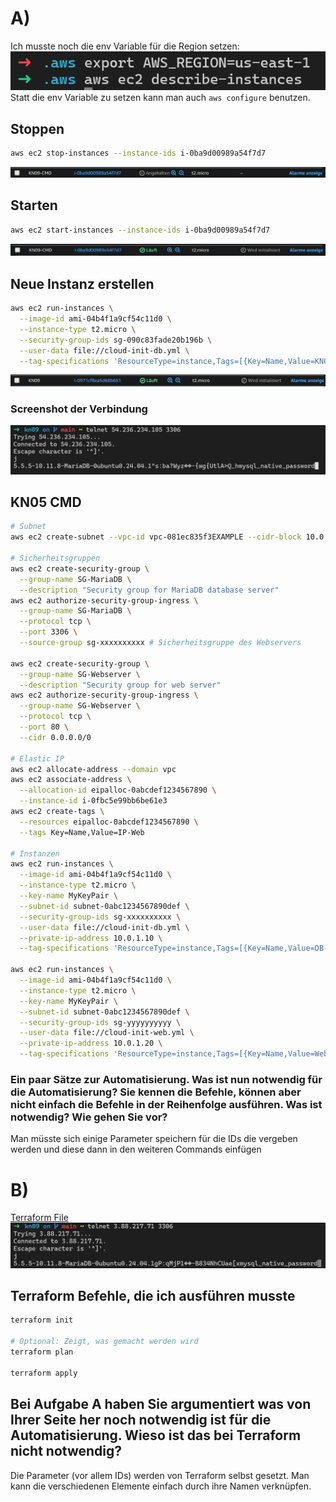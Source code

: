 # A)
Ich musste noch die env Variable für die Region setzen: 
![region env var](../assets/2025-01-13-11-19-12.png)
Statt die env Variable zu setzen kann man auch `aws configure` benutzen.

## Stoppen
```bash
aws ec2 stop-instances --instance-ids i-0ba9d00989a54f7d7
```
![beendete instanz](../assets/2025-01-20-08-49-30.png)
## Starten
```bash
aws ec2 start-instances --instance-ids i-0ba9d00989a54f7d7
```
![neu gestartete instanz](../assets/2025-01-20-08-52-54.png)

## Neue Instanz erstellen
```bash
aws ec2 run-instances \
  --image-id ami-04b4f1a9cf54c11d0 \
  --instance-type t2.micro \
  --security-group-ids sg-090c83fade20b196b \
  --user-data file://cloud-init-db.yml \
  --tag-specifications 'ResourceType=instance,Tags=[{Key=Name,Value=KN09}]'
```
![neu erstellte instanz](../assets/2025-01-20-09-07-07.png)
### Screenshot der Verbindung
![telnet befehl](../assets/2025-01-20-09-13-29.png)

## KN05 CMD
```bash
# Subnet
aws ec2 create-subnet --vpc-id vpc-081ec835f3EXAMPLE --cidr-block 10.0.0.0/24 --tag-specifications ResourceType=subnet,Tags=[{Key=Name,Value=subnet-kn08}]

# Sicherheitsgruppen
aws ec2 create-security-group \
  --group-name SG-MariaDB \
  --description "Security group for MariaDB database server"
aws ec2 authorize-security-group-ingress \
  --group-name SG-MariaDB \
  --protocol tcp \
  --port 3306 \
  --source-group sg-xxxxxxxxxx # Sicherheitsgruppe des Webservers

aws ec2 create-security-group \
  --group-name SG-Webserver \
  --description "Security group for web server"
aws ec2 authorize-security-group-ingress \
  --group-name SG-Webserver \
  --protocol tcp \
  --port 80 \
  --cidr 0.0.0.0/0

# Elastic IP
aws ec2 allocate-address --domain vpc
aws ec2 associate-address \
  --allocation-id eipalloc-0abcdef1234567890 \
  --instance-id i-0fbc5e99bb6be61e3
aws ec2 create-tags \
  --resources eipalloc-0abcdef1234567890 \
  --tags Key=Name,Value=IP-Web

# Instanzen
aws ec2 run-instances \
  --image-id ami-04b4f1a9cf54c11d0 \
  --instance-type t2.micro \
  --key-name MyKeyPair \
  --subnet-id subnet-0abc1234567890def \
  --security-group-ids sg-xxxxxxxxxx \
  --user-data file://cloud-init-db.yml \
  --private-ip-address 10.0.1.10 \
  --tag-specifications 'ResourceType=instance,Tags=[{Key=Name,Value=DB-Instance}]'

aws ec2 run-instances \
  --image-id ami-04b4f1a9cf54c11d0 \
  --instance-type t2.micro \
  --key-name MyKeyPair \
  --subnet-id subnet-0abc1234567890def \
  --security-group-ids sg-yyyyyyyyyy \
  --user-data file://cloud-init-web.yml \
  --private-ip-address 10.0.1.20 \
  --tag-specifications 'ResourceType=instance,Tags=[{Key=Name,Value=Web-Server}]'
```
### Ein paar Sätze zur Automatisierung. Was ist nun notwendig für die Automatisierung? Sie kennen die Befehle, können aber nicht einfach die Befehle in der Reihenfolge ausführen. Was ist notwendig? Wie gehen Sie vor?
Man müsste sich einige Parameter speichern für die IDs die vergeben werden und
diese dann in den weiteren Commands einfügen

# B)
[Terraform File](./main.tf)
![telnet Verbindung](../assets/2025-01-20-10-17-29.png)

## Terraform Befehle, die ich ausführen musste
```bash
terraform init

# Optional: Zeigt, was gemacht werden wird
terraform plan

terraform apply
```

## Bei Aufgabe A haben Sie argumentiert was von Ihrer Seite her noch notwendig ist für die Automatisierung. Wieso ist das bei Terraform nicht notwendig?
Die Parameter (vor allem IDs) werden von Terraform selbst gesetzt. Man kann die 
verschiedenen Elemente einfach durch ihre Namen verknüpfen.
